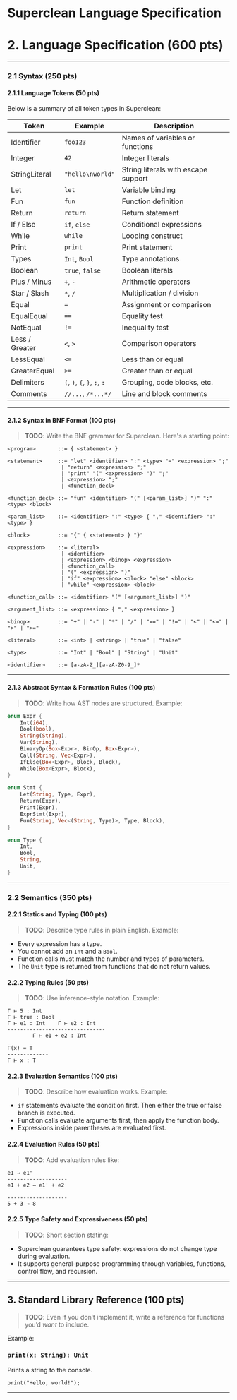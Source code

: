 # Superclean Language Specification

# 2. Language Specification (600 pts)

---

### 2.1 Syntax (250 pts)

#### 2.1.1 Language Tokens (50 pts)

Below is a summary of all token types in Superclean:

| Token          | Example                      | Description                         |
| -------------- | ---------------------------- | ----------------------------------- |
| Identifier     | `foo123`                     | Names of variables or functions     |
| Integer        | `42`                         | Integer literals                    |
| StringLiteral  | `"hello\nworld"`             | String literals with escape support |
| Let            | `let`                        | Variable binding                    |
| Fun            | `fun`                        | Function definition                 |
| Return         | `return`                     | Return statement                    |
| If / Else      | `if`, `else`                 | Conditional expressions             |
| While          | `while`                      | Looping construct                   |
| Print          | `print`                      | Print statement                     |
| Types          | `Int`, `Bool`                | Type annotations                    |
| Boolean        | `true`, `false`              | Boolean literals                    |
| Plus / Minus   | `+`, `-`                     | Arithmetic operators                |
| Star / Slash   | `*`, `/`                     | Multiplication / division           |
| Equal          | `=`                          | Assignment or comparison            |
| EqualEqual     | `==`                         | Equality test                       |
| NotEqual       | `!=`                         | Inequality test                     |
| Less / Greater | `<`, `>`                     | Comparison operators                |
| LessEqual      | `<=`                         | Less than or equal                  |
| GreaterEqual   | `>=`                         | Greater than or equal               |
| Delimiters     | `(`, `)`, `{`, `}`, `;`, `:` | Grouping, code blocks, etc.         |
| Comments       | `//...`, `/*...*/`           | Line and block comments             |

---

#### 2.1.2 Syntax in BNF Format (100 pts)

> **TODO**: Write the BNF grammar for Superclean. Here's a starting point:

```bnf
<program>       ::= { <statement> }

<statement>     ::= "let" <identifier> ":" <type> "=" <expression> ";"
                 | "return" <expression> ";"
                 | "print" "(" <expression> ")" ";"
                 | <expression> ";"
                 | <function_decl>

<function_decl> ::= "fun" <identifier> "(" [<param_list>] ")" ":" <type> <block>

<param_list>    ::= <identifier> ":" <type> { "," <identifier> ":" <type> }

<block>         ::= "{" { <statement> } "}"

<expression>    ::= <literal>
                 | <identifier>
                 | <expression> <binop> <expression>
                 | <function_call>
                 | "(" <expression> ")"
                 | "if" <expression> <block> "else" <block>
                 | "while" <expression> <block>

<function_call> ::= <identifier> "(" [<argument_list>] ")"

<argument_list> ::= <expression> { "," <expression> }

<binop>         ::= "+" | "-" | "*" | "/" | "==" | "!=" | "<" | "<=" | ">" | ">="

<literal>       ::= <int> | <string> | "true" | "false"

<type>          ::= "Int" | "Bool" | "String" | "Unit"

<identifier>    ::= [a-zA-Z_][a-zA-Z0-9_]*
```

---

#### 2.1.3 Abstract Syntax & Formation Rules (100 pts)

> **TODO**: Write how AST nodes are structured. Example:

```rust
enum Expr {
    Int(i64),
    Bool(bool),
    String(String),
    Var(String),
    BinaryOp(Box<Expr>, BinOp, Box<Expr>),
    Call(String, Vec<Expr>),
    IfElse(Box<Expr>, Block, Block),
    While(Box<Expr>, Block),
}

enum Stmt {
    Let(String, Type, Expr),
    Return(Expr),
    Print(Expr),
    ExprStmt(Expr),
    Fun(String, Vec<(String, Type)>, Type, Block),
}

enum Type {
    Int,
    Bool,
    String,
    Unit,
}
```

---

### 2.2 Semantics (350 pts)

#### 2.2.1 Statics and Typing (100 pts)

> **TODO**: Describe type rules in plain English. Example:

- Every expression has a type.
- You cannot add an `Int` and a `Bool`.
- Function calls must match the number and types of parameters.
- The `Unit` type is returned from functions that do not return values.

#### 2.2.2 Typing Rules (50 pts)

> **TODO**: Use inference-style notation. Example:

```
Γ ⊢ 5 : Int
Γ ⊢ true : Bool
Γ ⊢ e1 : Int    Γ ⊢ e2 : Int
-------------------------------
        Γ ⊢ e1 + e2 : Int

Γ(x) = T
-------------
Γ ⊢ x : T
```

#### 2.2.3 Evaluation Semantics (100 pts)

> **TODO**: Describe how evaluation works. Example:

- `if` statements evaluate the condition first. Then either the true or false branch is executed.
- Function calls evaluate arguments first, then apply the function body.
- Expressions inside parentheses are evaluated first.

#### 2.2.4 Evaluation Rules (50 pts)

> **TODO**: Add evaluation rules like:

```
e1 → e1'
-------------------
e1 + e2 → e1' + e2

-------------------
5 + 3 → 8
```

#### 2.2.5 Type Safety and Expressiveness (50 pts)

> **TODO**: Short section stating:

- Superclean guarantees type safety: expressions do not change type during evaluation.
- It supports general-purpose programming through variables, functions, control flow, and recursion.

---

## 3. Standard Library Reference (100 pts)

> **TODO**: Even if you don’t implement it, write a reference for functions you’d _want_ to include.

Example:

### `print(x: String): Unit`

Prints a string to the console.

```superclean
print("Hello, world!");
```

---
